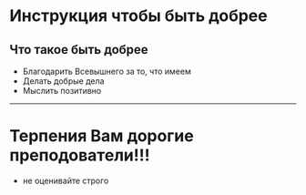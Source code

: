 # Инструкция чтобы быть добрее

## Что такое быть добрее
* Благодарить Всевышнего за то, что имеем
* Делать добрые дела
* Мыслить позитивно

---
# Терпения Вам дорогие преподователи!!!
- не оценивайте строго